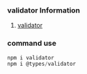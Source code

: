 ### validator Information
1. [validator](https://www.npmjs.com/package/validator)

### command use

```js
npm i validator
npm i @types/validator
```
